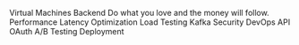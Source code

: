 Virtual Machines Backend Do what you love and the money will follow. Performance Latency Optimization Load Testing Kafka Security DevOps API OAuth A/B Testing Deployment
